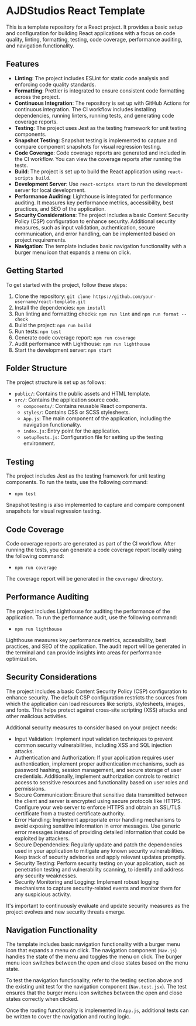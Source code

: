 # AJDStudios React Template

This is a template repository for a React project. It provides a basic setup and configuration for building React applications with a focus on code quality, linting, formatting, testing, code coverage, performance auditing, and navigation functionality.

## Features

- **Linting**: The project includes ESLint for static code analysis and enforcing code quality standards.
- **Formatting**: Prettier is integrated to ensure consistent code formatting across the project.
- **Continuous Integration**: The repository is set up with GitHub Actions for continuous integration. The CI workflow includes installing dependencies, running linters, running tests, and generating code coverage reports.
- **Testing**: The project uses Jest as the testing framework for unit testing components.
- **Snapshot Testing**: Snapshot testing is implemented to capture and compare component snapshots for visual regression testing.
- **Code Coverage**: Code coverage reports are generated and included in the CI workflow. You can view the coverage reports after running the tests.
- **Build**: The project is set up to build the React application using `react-scripts build`.
- **Development Server**: Use `react-scripts start` to run the development server for local development.
- **Performance Auditing**: Lighthouse is integrated for performance auditing. It measures key performance metrics, accessibility, best practices, and SEO of the application.
- **Security Considerations**: The project includes a basic Content Security Policy (CSP) configuration to enhance security. Additional security measures, such as input validation, authentication, secure communication, and error handling, can be implemented based on project requirements.
- **Navigation**: The template includes basic navigation functionality with a burger menu icon that expands a menu on click.

## Getting Started

To get started with the project, follow these steps:

1. Clone the repository: `git clone https://github.com/your-username/react-template.git`
2. Install the dependencies: `npm install`
3. Run linting and formatting checks: `npm run lint` and `npm run format --check`
4. Build the project: `npm run build`
5. Run tests: `npm test`
6. Generate code coverage report: `npm run coverage`
7. Audit performance with Lighthouse: `npm run lighthouse`
8. Start the development server: `npm start`

## Folder Structure

The project structure is set up as follows:

- `public/`: Contains the public assets and HTML template.
- `src/`: Contains the application source code.
  - `components/`: Contains reusable React components.
  - `styles/`: Contains CSS or SCSS stylesheets.
  - `App.js`: The main component of the application, including the navigation functionality.
  - `index.js`: Entry point for the application.
  - `setupTests.js`: Configuration file for setting up the testing environment.

## Testing

The project includes Jest as the testing framework for unit testing components. To run the tests, use the following command:

- `npm test`

Snapshot testing is also implemented to capture and compare component snapshots for visual regression testing.

## Code Coverage

Code coverage reports are generated as part of the CI workflow. After running the tests, you can generate a code coverage report locally using the following command:

- `npm run coverage`

The coverage report will be generated in the `coverage/` directory.

## Performance Auditing

The project includes Lighthouse for auditing the performance of the application. To run the performance audit, use the following command:

- `npm run lighthouse`

Lighthouse measures key performance metrics, accessibility, best practices, and SEO of the application. The audit report will be generated in the terminal and can provide insights into areas for performance optimization.

## Security Considerations

The project includes a basic Content Security Policy (CSP) configuration to enhance security. The default CSP configuration restricts the sources from which the application can load resources like scripts, stylesheets, images, and fonts. This helps protect against cross-site scripting (XSS) attacks and other malicious activities.

Additional security measures to consider based on your project needs:
- Input Validation: Implement input validation techniques to prevent common security vulnerabilities, including XSS and SQL injection attacks.
- Authentication and Authorization: If your application requires user authentication, implement proper authentication mechanisms, such as password hashing, session management, and secure storage of user credentials. Additionally, implement authorization controls to restrict access to sensitive resources and functionality based on user roles and permissions.
- Secure Communication: Ensure that sensitive data transmitted between the client and server is encrypted using secure protocols like HTTPS. Configure your web server to enforce HTTPS and obtain an SSL/TLS certificate from a trusted certificate authority.
- Error Handling: Implement appropriate error handling mechanisms to avoid exposing sensitive information in error messages. Use generic error messages instead of providing detailed information that could be exploited by attackers.
- Secure Dependencies: Regularly update and patch the dependencies used in your application to mitigate any known security vulnerabilities. Keep track of security advisories and apply relevant updates promptly.
- Security Testing: Perform security testing on your application, such as penetration testing and vulnerability scanning, to identify and address any security weaknesses.
- Security Monitoring and Logging: Implement robust logging mechanisms to capture security-related events and monitor them for any suspicious activity.

It's important to continuously evaluate and update security measures as the project evolves and new security threats emerge.

## Navigation Functionality

The template includes basic navigation functionality with a burger menu icon that expands a menu on click. The navigation component (`Nav.js`) handles the state of the menu and toggles the menu on click. The burger menu icon switches between the open and close states based on the menu state.

To test the navigation functionality, refer to the testing section above and the existing unit test for the navigation component (`Nav.test.jsx`). The test ensures that the burger menu icon switches between the open and close states correctly when clicked.

Once the routing functionality is implemented in `App.js`, additional tests can be written to cover the navigation and routing logic.

